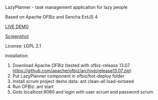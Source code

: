 LazyPlanner - task management application for lazy people

Based on Apache OFBiz and Sencha ExtJS 4

[LIVE DEMO](http://lazyplanner.ofbizian.com/)

[Screenshot](http://3.bp.blogspot.com/-RfNouR8-B8o/Ui5J3cHxmMI/AAAAAAAAAQw/LjpGtjFwBIU/s1600/Screen+Shot+2013-09-09+at+22.22.46.png)

License: LGPL 2.1

Installation:
1. Download Apache OFBiz (tested with ofbiz-release 13.07 https://github.com/apache/ofbiz/archive/release13.07.zip)
2. Put LazyPlanner component in ofbiz/hot-deploy folder
3. Install scrum project demo data: ant clean-all load-extseed
4. Run OFBiz: ant start
5. Goto localhost:8080 and login with user scrum and password scrum
